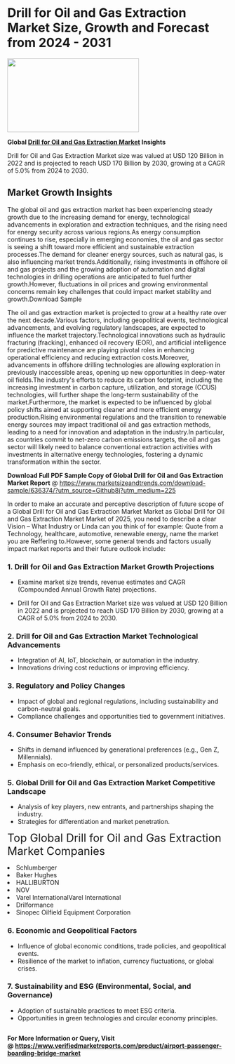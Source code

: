 <H1>Drill for Oil and Gas Extraction Market Size, Growth and Forecast from 2024 - 2031</H1><img class="aligncenter size-medium wp-image-584254" src="https://thirdeyenews.in/wp-content/uploads/2024/09/Global-Market-Research-300x168.jpeg" alt="" width="300" height="168" /><p><strong>Global&nbsp;<a href="https://www.marketsizeandtrends.com/download-sample/636374/?utm_source=Github8j?utm_medium=225">Drill for Oil and Gas Extraction Market</a> Insights</strong></p><p>Drill for Oil and Gas Extraction Market size was valued at USD 120 Billion in 2022 and is projected to reach USD 170 Billion by 2030, growing at a CAGR of 5.0% from 2024 to 2030.</p><p><h2>Market Growth Insights</h2> <p>The global oil and gas extraction market has been experiencing steady growth due to the increasing demand for energy, technological advancements in exploration and extraction techniques, and the rising need for energy security across various regions.As energy consumption continues to rise, especially in emerging economies, the oil and gas sector is seeing a shift toward more efficient and sustainable extraction processes.The demand for cleaner energy sources, such as natural gas, is also influencing market trends.Additionally, rising investments in offshore oil and gas projects and the growing adoption of automation and digital technologies in drilling operations are anticipated to fuel further growth.However, fluctuations in oil prices and growing environmental concerns remain key challenges that could impact market stability and growth.Download Sample</p> <p>The oil and gas extraction market is projected to grow at a healthy rate over the next decade.Various factors, including geopolitical events, technological advancements, and evolving regulatory landscapes, are expected to influence the market trajectory.Technological innovations such as hydraulic fracturing (fracking), enhanced oil recovery (EOR), and artificial intelligence for predictive maintenance are playing pivotal roles in enhancing operational efficiency and reducing extraction costs.Moreover, advancements in offshore drilling technologies are allowing exploration in previously inaccessible areas, opening up new opportunities in deep-water oil fields.The industry's efforts to reduce its carbon footprint, including the increasing investment in carbon capture, utilization, and storage (CCUS) technologies, will further shape the long-term sustainability of the market.Furthermore, the market is expected to be influenced by global policy shifts aimed at supporting cleaner and more efficient energy production.Rising environmental regulations and the transition to renewable energy sources may impact traditional oil and gas extraction methods, leading to a need for innovation and adaptation in the industry.In particular, as countries commit to net-zero carbon emissions targets, the oil and gas sector will likely need to balance conventional extraction activities with investments in alternative energy technologies, fostering a dynamic transformation within the sector.</p><p><span class=""><strong>Download Full PDF Sample Copy of Global Drill for Oil and Gas Extraction Market Report</strong> @ <a href="https://www.marketsizeandtrends.com/download-sample/636374/?utm_source=Github8j?utm_medium=225" target="_blank">https://www.marketsizeandtrends.com/download-sample/636374/?utm_source=Github8j?utm_medium=225</a></span></p><p>In order to make an accurate and perceptive description of future scope of a Global&nbsp;Drill for Oil and Gas Extraction Market Market as Global&nbsp;Drill for Oil and Gas Extraction Market Market of 2025, you need to describe a clear Vision &ndash; What Industry or Linda can you think of for example: Quote from a Technology, healthcare, automotive, renewable energy, name the market you are Reffering to.However, some general trends and factors usually impact market reports and their future outlook include:</p><h3>1.&nbsp;<strong>Drill for Oil and Gas Extraction Market Growth Projections</strong></h3><ul><li>Examine market size trends, revenue estimates and CAGR (Compounded Annual Growth Rate) projections.</li><li><p>Drill for Oil and Gas Extraction Market size was valued at USD 120 Billion in 2022 and is projected to reach USD 170 Billion by 2030, growing at a CAGR of 5.0% from 2024 to 2030.</p></li></ul><h3>2.&nbsp;<strong>Drill for Oil and Gas Extraction Market Technological Advancements</strong></h3><ul><li>Integration of AI, IoT, blockchain, or automation in the industry.</li><li>Innovations driving cost reductions or improving efficiency.</li></ul><h3>3.&nbsp;<strong>Regulatory and Policy Changes</strong></h3><ul><li>Impact of global and regional regulations, including sustainability and carbon-neutral goals.</li><li>Compliance challenges and opportunities tied to government initiatives.</li></ul><h3>4.&nbsp;<strong>Consumer Behavior Trends</strong></h3><ul><li>Shifts in demand influenced by generational preferences (e.g., Gen Z, Millennials).</li><li>Emphasis on eco-friendly, ethical, or personalized products/services.</li></ul><h3>5.&nbsp;<strong>Global Drill for Oil and Gas Extraction Market Competitive Landscape</strong></h3><ul><li>Analysis of key players, new entrants, and partnerships shaping the industry.</li><li>Strategies for differentiation and market penetration.</li></ul><p data-pm-slice="1 1 []"><span style="color: inherit; font-family: inherit; font-size: 25px;">Top Global Drill for Oil and Gas Extraction Market Companies</span></p><div class="" data-test-id=""><p><li>Schlumberger</li><li> Baker Hughes</li><li> HALLIBURTON</li><li> NOV</li><li> Varel InternationalVarel International</li><li> Drilformance</li><li> Sinopec Oilfield Equipment Corporation</li></p></div><h3>6.&nbsp;<strong>Economic and Geopolitical Factors</strong></h3><ul><li>Influence of global economic conditions, trade policies, and geopolitical events.</li><li>Resilience of the market to inflation, currency fluctuations, or global crises.</li></ul><h3>7.&nbsp;<strong>Sustainability and ESG (Environmental, Social, and Governance)</strong></h3><ul><li>Adoption of sustainable practices to meet ESG criteria.</li><li>Opportunities in green technologies and circular economy principles.</li></ul><h2><strong style="font-size: 14px;">For More Information or Query, Visit @&nbsp;</strong><a style="background-color: #ffffff; font-size: 14px;" href="https://www.marketsizeandtrends.com/report/drill-for-oil-and-gas-extraction-market/" target="_blank">https://www.verifiedmarketreports.com/product/airport-passenger-boarding-bridge-market</a></h2>